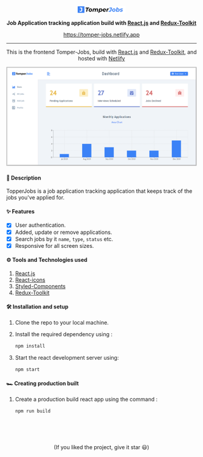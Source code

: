 <p align='center'>
<img src='./src/assets/images/logo.svg'  width='25%'>
</p>
<p align='center'>
<b>Job Application tracking application build with <a href='https://reactjs.org/' target='_blank'>React.js</a> and <a href='https://redux-toolkit.js.org/' target='_blank'>Redux-Toolkit</a></b>
</p>
<p align='center'>
<a href='https://tomper-jobs.netlify.app/' target='_blank'>https://tomper-jobs.netlify.app</a>
</p>

---

<p align='center'>
This is the frontend Tomper-Jobs, build with <a href='https://reactjs.org/' target='_blank'>React.js</a> and <a href='https://redux-toolkit.js.org/' target='_blank'>Redux-Toolkit</a>, and hosted with <a href='https://www.netlify.com/' target='_blank'>Netlify</a>
</p>
<p align='center'>
<img src='./assets/Tomper-Jobs.PNG' >
</p>

#### 🧾 Description

TopperJobs is a job application tracking application that keeps track of the jobs you've applied for.

#### ✨ Features

- [x] User authentication.
- [x] Added, update or remove applications.
- [x] Search jobs by it `name`, `type`, `status` etc.
- [x] Responsive for all screen sizes.

#### ⚙ Tools and Technologies used

1. [React.js](https://reactjs.org/)
2. [React-icons](https://react-icons.github.io/react-icons/)
3. [Styled-Components](https://react-icons.github.io/react-icons/)
4. [Redux-Toolkit](https://redux-toolkit.js.org/)

#### 🛠 Installation and setup

1. Clone the repo to your local machine.
2. Install the required dependency using :

   ```javascript
   npm install
   ```

3. Start the react development server using:

   ```javascript
   npm start
   ```

#### 🏎 Creating production built

1. Create a production build react app using the command :

   ```javascript
   npm run build
   ```

<br>
<br>
<br>

<p align='center'>
(If you liked the project, give it star 😃)
</p>
